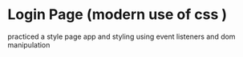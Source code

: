 
# Login Page (modern use of css )
practiced a style page app and styling using event listeners and dom manipulation
